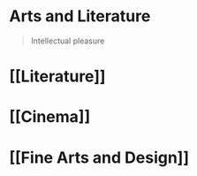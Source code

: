 # Arts and Literature

> Intellectual pleasure

# [[Literature]]
# [[Cinema]]
# [[Fine Arts and Design]]


